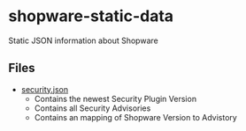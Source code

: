 # shopware-static-data
Static JSON information about Shopware


## Files

- [security.json](https://github.com/FriendsOfShopware/shopware-static-data/blob/main/data/security.json)
  - Contains the newest Security Plugin Version
  - Contains all Security Advisories
  - Contains an mapping of Shopware Version to Advistory
